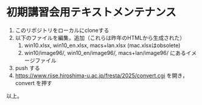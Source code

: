 # 初期講習会用テキストメンテナンス

1. このリポジトリをローカルにcloneする
1. 以下のファイルを編集，追加（これらは昨年のHTMLから生成された）
   1. win10.xlsx, win10_en.xlsx, macs+lan.xlsx (mac.xlsxはobsolete)
   1. win10/image96/, win10_en/image96/, macs+lan/image96/ にあるイメージファイル
1. push する
1. https://www.riise.hiroshima-u.ac.jp/fresta/2025/convert.cgi を開き，convert を押す

以上。
